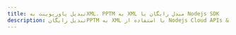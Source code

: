 ---title: تبدیل پاورپوینت بهXML، PPTM به XML مبدل رایگان یا Nodejs SDKdescription: تبدیل رایگانPPTM به XML با استفاده از Nodejs Cloud APIs & SDK. همچنین اسناد Microsoft PowerPoint را در Cloud ایجاد، ویرایش و رندر کنید.---